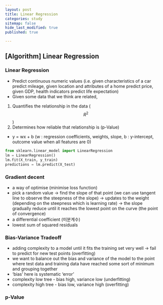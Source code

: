 ```yaml
---
layout: post
title: Linear Regression
categories: study
sitemap: false
hide_last_modified: true
published: true

---
```

## [Algorithm] Linear Regression

### Linear Regression
* Predict continuous numeric values (i.e. given characteristics of a car predict mileage, given location and attributes of a home predict price, given GDP, health indicators predict life expectation)
* Given some data that we think are related, 
1. Quantifies the relationship in the data ($${R}^2$$)
2. Determines how reliable that relationship is (p-Value)
* y = wx + b
(w : regression coefficients, weights, slope, b : y-intercept, outcome value when all features are 0)

~~~python
from sklearn.linear_model import LinearRegression
lm = LinearRegression()
lm.fit(X_train, y_train)
predictions = lm.predict(X_test)
~~~

### Gradient decent
* a way of optimise (minimise loss function)
* pick a random value 
&rarr; find the slope of that point (we can use tangent line to observe the steepness of the slope) 
&rarr; updates to the weight (depending on the steepness which is learning rate) 
&rarr; the slope gradually reduce until it reaches the lowest point on the curve (the point of convergence)
* a differential coefficient (미분계수)
* lowest sum of squared residuals

### Bias-Variance Tradeoff
* adding complexity to a model until it fits the training set very well &rarr; fail to predict for new test points (overfitting)
* we want to balance out the bias and variance of the model to the point where test data and training data have reached some sort of minimum and grouping together
* ‘bias’ here is systematic ‘error’
* complexity low tree - bias high, variance low (underfitting)
* complexity high tree - bias low, variance high (overfitting)

### p-Value
